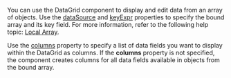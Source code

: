 You can use the DataGrid component to display and edit data from an array of objects. Use the [dataSource](/Documentation/ApiReference/UI_Components/dxDataGrid/Configuration/#dataSource) and [keyExpr](/Documentation/ApiReference/UI_Components/dxDataGrid/Configuration/#keyExpr) properties to specify the bound array and its key field. For more information, refer to the following help topic: [Local Array](/Documentation/Guide/Data_Binding/Specify_a_Data_Source/Local_Array/).

Use the [columns](/Documentation/ApiReference/UI_Components/dxDataGrid/Configuration/columns/) property to specify a list of data fields you want to display within the DataGrid as columns. If the **columns** property is not specified, the component creates columns for all data fields available in objects from the bound array.
<!--split-->